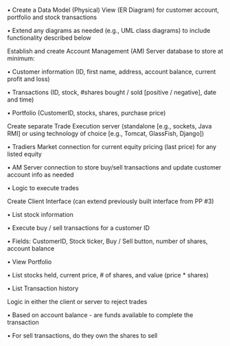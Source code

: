 • Create a Data Model (Physical) View (ER Diagram) for customer account, portfolio and stock
transactions

• Extend any diagrams as needed (e.g., UML class diagrams) to include functionality described below

Establish and create Account Management (AM) Server database to store at minimum:

• Customer information (ID, first name, address, account balance, current profit and loss)

• Transactions (ID, stock, #shares bought / sold [positive / negative], date and time)

• Portfolio (CustomerID, stocks, shares, purchase price)

Create separate Trade Execution server (standalone [e.g., sockets, Java RMI] or using technology of choice
[e.g., Tomcat, GlassFish, Django])

• Tradiers Market connection for current equity pricing (last price) for any listed equity

• AM Server connection to store buy/sell transactions and update customer account info as needed

• Logic to execute trades

Create Client Interface (can extend previously built interface from PP #3)

• List stock information

• Execute buy / sell transactions for a customer ID

• Fields: CustomerID, Stock ticker, Buy / Sell button, number of shares, account balance

• View Portfolio

• List stocks held, current price, # of shares, and value (price * shares)

• List Transaction history

Logic in either the client or server to reject trades

• Based on account balance - are funds available to complete the transaction

• For sell transactions, do they own the shares to sell
